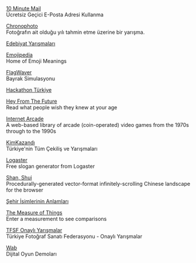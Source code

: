 <p>
<a href="https://10minutemail.com/?dswid=3810">10 Minute Mail</a>
<br>Ücretsiz Geçici E-Posta Adresi Kullanma  
</p>  
<p>
<a href="https://www.chronophoto.app/game.html">Chronophoto</a>
<br>Fotoğrafın ait olduğu yılı tahmin etme üzerine bir yarışma.
</p> 
<p>
<p>
<a href="https://edebiyatyarismalari.com/">Edebiyat Yarışmaları</a>
</p>  
<p>
<a href="https://emojipedia.org/">Emojipedia</a>
<br>Home of Emoji Meanings  
</p>  
<p>
<a href="https://krikienoid.github.io/flagwaver/">FlagWaver</a>
<br>Bayrak Simulasyonu
</p>  
<p>
<a href="https://hackathonturkiye.com/">Hackathon Türkiye</a>
</p>
<p>
<a href="https://heyfromthefuture.com/">Hey From The Future</a>
<br>Read what people wish they knew at your age  
</p>
<p>
<a href="https://archive.org/details/internetarcade?ref=producthunt">Internet Arcade</a>
<br>A web-based library of arcade (coin-operated) video games from the 1970s through to the 1990s  
</p>
<p>
<a href="https://www.kimkazandi.com/">KimKazandı</a>
<br>Türkiye'nin Tüm Çekiliş ve Yarışmaları
</p>  
<p>
<a href="https://www.logaster.com/slogan-generator/">Logaster</a>
<br>Free slogan generator from Logaster
</p> 
<p>
<a href="https://github.com/LingDong-/shan-shui-inf">Shan, Shui</a>
<br>Procedurally-generated vector-format infinitely-scrolling Chinese landscape for the browser
</p>  
<p>
<a href="https://www.dunyahalleri.com/sehir-isimlerinin-ne-anlama-geldigini-gosteren-harita/">Şehir İsimlerinin Anlamları</a>
</p> 
<p>
<a href="https://www.bluebulbprojects.com/MeasureOfThings/default.php">The Measure of Things</a>
<br>Enter a measurement to see comparisons
</p> 
<p>
<a href="https://www.tfsfonayliyarismalar.org/">TFSF Onaylı Yarışmalar</a>
<br>Türkiye Fotoğraf Sanatı Federasyonu - Onaylı Yarışmalar
</p> 
<p>
<a href="http://www.wab.com/">Wab</a>
<br>Dijital Oyun Demoları
</p>  
